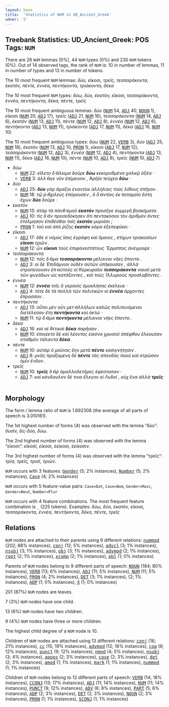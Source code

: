 ```yaml
---
layout: base
title:  'Statistics of NUM in UD_Ancient_Greek'
udver: '2'
---
```


## Treebank Statistics: UD_Ancient_Greek: POS Tags: `NUM`

There are 26 `NUM` lemmas (0%), 44 `NUM` types (0%) and 230 `NUM` tokens (0%).
Out of 14 observed tags, the rank of `NUM` is: 10 in number of lemmas, 11 in number of types and 13 in number of tokens.

The 10 most frequent `NUM` lemmas: <em>δύο, εἴκοσι, τρεῖς, τεσσαράκοντα, ἑκατόν, πέντε, ἐννέα, πεντήκοντα, τριάκοντα, δέκα</em>

The 10 most frequent `NUM` types:  <em>δύω, δύο, ἑκατὸν, εἴκοσι, τεσσαράκοντα, ἐννέα, πεντήκοντα, δέκα, πέντε, τρεῖς</em>

The 10 most frequent ambiguous lemmas: <em>δύο</em> (<tt><a href="grc-pos-NUM.html">NUM</a></tt> 54, <tt><a href="grc-pos-ADJ.html">ADJ</a></tt> 40, <tt><a href="grc-pos-NOUN.html">NOUN</a></tt> 1), <em>εἴκοσι</em> (<tt><a href="grc-pos-NUM.html">NUM</a></tt> 20, <tt><a href="grc-pos-ADJ.html">ADJ</a></tt> 17), <em>τρεῖς</em> (<tt><a href="grc-pos-ADJ.html">ADJ</a></tt> 21, <tt><a href="grc-pos-NUM.html">NUM</a></tt> 16), <em>τεσσαράκοντα</em> (<tt><a href="grc-pos-NUM.html">NUM</a></tt> 14, <tt><a href="grc-pos-ADJ.html">ADJ</a></tt> 6), <em>ἑκατόν</em> (<tt><a href="grc-pos-NUM.html">NUM</a></tt> 13, <tt><a href="grc-pos-ADJ.html">ADJ</a></tt> 11), <em>πέντε</em> (<tt><a href="grc-pos-NUM.html">NUM</a></tt> 12, <tt><a href="grc-pos-ADJ.html">ADJ</a></tt> 8), <em>ἐννέα</em> (<tt><a href="grc-pos-NUM.html">NUM</a></tt> 12, <tt><a href="grc-pos-ADJ.html">ADJ</a></tt> 6), <em>πεντήκοντα</em> (<tt><a href="grc-pos-ADJ.html">ADJ</a></tt> 13, <tt><a href="grc-pos-NUM.html">NUM</a></tt> 11), <em>τριάκοντα</em> (<tt><a href="grc-pos-ADJ.html">ADJ</a></tt> 17, <tt><a href="grc-pos-NUM.html">NUM</a></tt> 11), <em>δέκα</em> (<tt><a href="grc-pos-ADJ.html">ADJ</a></tt> 16, <tt><a href="grc-pos-NUM.html">NUM</a></tt> 10)

The 10 most frequent ambiguous types:  <em>δύω</em> (<tt><a href="grc-pos-NUM.html">NUM</a></tt> 22, <tt><a href="grc-pos-VERB.html">VERB</a></tt> 3), <em>δύο</em> (<tt><a href="grc-pos-ADJ.html">ADJ</a></tt> 25, <tt><a href="grc-pos-NUM.html">NUM</a></tt> 18), <em>ἑκατὸν</em> (<tt><a href="grc-pos-NUM.html">NUM</a></tt> 13, <tt><a href="grc-pos-ADJ.html">ADJ</a></tt> 10, <tt><a href="grc-pos-PRON.html">PRON</a></tt> 1), <em>εἴκοσι</em> (<tt><a href="grc-pos-ADJ.html">ADJ</a></tt> 17, <tt><a href="grc-pos-NUM.html">NUM</a></tt> 12), <em>τεσσαράκοντα</em> (<tt><a href="grc-pos-NUM.html">NUM</a></tt> 12, <tt><a href="grc-pos-ADJ.html">ADJ</a></tt> 3), <em>ἐννέα</em> (<tt><a href="grc-pos-NUM.html">NUM</a></tt> 12, <tt><a href="grc-pos-ADJ.html">ADJ</a></tt> 4), <em>πεντήκοντα</em> (<tt><a href="grc-pos-ADJ.html">ADJ</a></tt> 13, <tt><a href="grc-pos-NUM.html">NUM</a></tt> 11), <em>δέκα</em> (<tt><a href="grc-pos-ADJ.html">ADJ</a></tt> 16, <tt><a href="grc-pos-NUM.html">NUM</a></tt> 10), <em>πέντε</em> (<tt><a href="grc-pos-NUM.html">NUM</a></tt> 10, <tt><a href="grc-pos-ADJ.html">ADJ</a></tt> 8), <em>τρεῖς</em> (<tt><a href="grc-pos-NUM.html">NUM</a></tt> 10, <tt><a href="grc-pos-ADJ.html">ADJ</a></tt> 7)


* <em>δύω</em>
  * <tt><a href="grc-pos-NUM.html">NUM</a></tt> 22: <em>εἵλετο δ̓ ἄλκιμα δοῦρε <b>δύω</b> κεκορυθμένα χαλκῷ ὀξέα ·</em>
  * <tt><a href="grc-pos-VERB.html">VERB</a></tt> 3: <em>ἀλλ̓ ἄγε νῦν ἐπίμεινον , Ἀρήϊα τεύχεα <b>δύω</b> ·</em>
* <em>δύο</em>
  * <tt><a href="grc-pos-ADJ.html">ADJ</a></tt> 25: <em><b>δύο</b> γὰρ ἅμαξαι ἐναντίαι ἀλλήλαις τοὺς λίθους ἐπῆγον .</em>
  * <tt><a href="grc-pos-NUM.html">NUM</a></tt> 18: <em>τῷ ῥ̓ Ἀχιλεὺς ἐπόρουσεν , ὃ δ̓ ἀντίος ἐκ ποταμοῖο ἔστη ἔχων <b>δύο</b> δοῦρε ·</em>
* <em>ἑκατὸν</em>
  * <tt><a href="grc-pos-NUM.html">NUM</a></tt> 13: <em>ἀτὰρ τὰ πάνθ̓ ὁμοῦ <b>ἑκατὸν</b> προσῆγε συμμιγῆ βοσκήματα .</em>
  * <tt><a href="grc-pos-ADJ.html">ADJ</a></tt> 10: <em>τίς δ̓ ἂν προσεδόκησεν ὅτι πεντακόσιοι τὸν ἀριθμὸν ὄντες ἐτόλμησαν ἐπιθέσθαι ταῖς <b>ἑκατὸν</b> μυριάσι ;</em>
  * <tt><a href="grc-pos-PRON.html">PRON</a></tt> 1: <em>τοῦ καὶ ἀπὸ ῥίζης <b>ἑκατὸν</b> κάρα ἐξεπεφύκει ·</em>
* <em>εἴκοσι</em>
  * <tt><a href="grc-pos-ADJ.html">ADJ</a></tt> 17: <em>ὅδε ὁ νόμος ἴσος ἐγράφη καὶ ὅμοιος , στίχων τριακοσίων <b>εἴκοσι</b> τριῶν .</em>
  * <tt><a href="grc-pos-NUM.html">NUM</a></tt> 12: <em>ὧν <b>εἴκοσι</b> τοὺς ἐπιφανεστάτους Ἕρμιππος ἀνέγραψε ·</em>
* <em>τεσσαράκοντα</em>
  * <tt><a href="grc-pos-NUM.html">NUM</a></tt> 12: <em>τοῖς δ̓ ἅμα <b>τεσσαράκοντα</b> μέλαιναι νῆες ἕποντο .</em>
  * <tt><a href="grc-pos-ADJ.html">ADJ</a></tt> 3: <em>οἱ δὲ Ἐπιδάμνιοι οὐδὲν αὐτῶν ὑπήκουσαν , ἀλλὰ στρατεύουσιν ἐπ̓ αὐτοὺς οἱ Κερκυραῖοι <b>τεσσαράκοντα</b> ναυσὶ μετὰ τῶν φυγάδων ὡς κατάξοντες , καὶ τοὺς Ἰλλυριοὺς προσλαβόντες .</em>
* <em>ἐννέα</em>
  * <tt><a href="grc-pos-NUM.html">NUM</a></tt> 12: <em><b>ἐννέα</b> τοῖς ὃ γεραιὸς ὁμοκλήσας ἐκέλευε ·</em>
  * <tt><a href="grc-pos-ADJ.html">ADJ</a></tt> 4: <em>τότε δὲ τὰ πολλὰ τῶν πολιτικῶν οἱ <b>ἐννέα</b> ἄρχοντες ἔπρασσον .</em>
* <em>πεντήκοντα</em>
  * <tt><a href="grc-pos-ADJ.html">ADJ</a></tt> 13: <em>οὗτοι μὲν οὖν μετ̓ ἀλλήλων καλῶς πολιτευόμενοι διετέλεσαν ἔτη <b>πεντήκοντα</b> καὶ ὀκτώ ·</em>
  * <tt><a href="grc-pos-NUM.html">NUM</a></tt> 11: <em>τῷ δ̓ ἅμα <b>πεντήκοντα</b> μέλαιναι νῆες ἕποντο .</em>
* <em>δέκα</em>
  * <tt><a href="grc-pos-ADJ.html">ADJ</a></tt> 16: <em>καὶ αἱ Ἀττικαὶ <b>δέκα</b> παρῆσαν .</em>
  * <tt><a href="grc-pos-NUM.html">NUM</a></tt> 10: <em>ἐποιέετο δὲ καὶ λέοντος εἰκόνα χρυσοῦ ἀπέφθου ἕλκουσαν σταθμὸν τάλαντα <b>δέκα</b> .</em>
* <em>πέντε</em>
  * <tt><a href="grc-pos-NUM.html">NUM</a></tt> 10: <em>αὐτὰρ ὃ μοῦνος ἔην μετὰ <b>πέντε</b> κασιγνήτῃσιν .</em>
  * <tt><a href="grc-pos-ADJ.html">ADJ</a></tt> 8: <em>μνᾶς πραξαμένη δὲ <b>πέντε</b> τὰς σπονδὰς ποοῦ καὶ στρῶσον ἡμῖν ἔνδον .</em>
* <em>τρεῖς</em>
  * <tt><a href="grc-pos-NUM.html">NUM</a></tt> 10: <em><b>τρεῖς</b> δ̓ ἄῤ ἀμαλλοδετῆρες ἐφέστασαν ·</em>
  * <tt><a href="grc-pos-ADJ.html">ADJ</a></tt> 7: <em>καὶ κάνδαυλον δέ τινα ἔλεγον οἱ Λυδοί , οὐχ ἕνα ἀλλὰ <b>τρεῖς</b> ·</em>

## Morphology

The form / lemma ratio of `NUM` is 1.692308 (the average of all parts of speech is 3.010161).

The 1st highest number of forms (4) was observed with the lemma “δύο”: <em>δυοῖν, δύ̓, δύο, δύω</em>.

The 2nd highest number of forms (4) was observed with the lemma “εἴκοσι”: <em>εἴκοσί, εἴκοσι, ἐείκοσι, ἐείκοσιν</em>.

The 3rd highest number of forms (4) was observed with the lemma “τρεῖς”: <em>τρία, τρεῖς, τρισὶ, τριῶν</em>.

`NUM` occurs with 3 features: <tt><a href="grc-feat-Gender.html">Gender</a></tt> (5; 2% instances), <tt><a href="grc-feat-Number.html">Number</a></tt> (5; 2% instances), <tt><a href="grc-feat-Case.html">Case</a></tt> (4; 2% instances)

`NUM` occurs with 5 feature-value pairs: `Case=Dat`, `Case=Nom`, `Gender=Masc`, `Gender=Neut`, `Number=Plur`

`NUM` occurs with 4 feature combinations.
The most frequent feature combination is `_` (225 tokens).
Examples: <em>δύω, δύο, ἑκατὸν, εἴκοσι, τεσσαράκοντα, ἐννέα, πεντήκοντα, δέκα, πέντε, τρεῖς</em>


## Relations

`NUM` nodes are attached to their parents using 9 different relations: <tt><a href="grc-dep-nummod.html">nummod</a></tt> (202; 88% instances), <tt><a href="grc-dep-conj.html">conj</a></tt> (12; 5% instances), <tt><a href="grc-dep-advcl.html">advcl</a></tt> (3; 1% instances), <tt><a href="grc-dep-nsubj.html">nsubj</a></tt> (3; 1% instances), <tt><a href="grc-dep-obj.html">obj</a></tt> (3; 1% instances), <tt><a href="grc-dep-advmod.html">advmod</a></tt> (2; 1% instances), <tt><a href="grc-dep-root.html">root</a></tt> (2; 1% instances), <tt><a href="grc-dep-xcomp.html">xcomp</a></tt> (2; 1% instances), <tt><a href="grc-dep-obl.html">obl</a></tt> (1; 0% instances)

Parents of `NUM` nodes belong to 9 different parts of speech: <tt><a href="grc-pos-NOUN.html">NOUN</a></tt> (184; 80% instances), <tt><a href="grc-pos-VERB.html">VERB</a></tt> (13; 6% instances), <tt><a href="grc-pos-ADJ.html">ADJ</a></tt> (11; 5% instances), <tt><a href="grc-pos-NUM.html">NUM</a></tt> (11; 5% instances), <tt><a href="grc-pos-PRON.html">PRON</a></tt> (4; 2% instances), <tt><a href="grc-pos-DET.html">DET</a></tt> (3; 1% instances),  (2; 1% instances), <tt><a href="grc-pos-ADP.html">ADP</a></tt> (1; 0% instances), <tt><a href="grc-pos-X.html">X</a></tt> (1; 0% instances)

201 (87%) `NUM` nodes are leaves.

7 (3%) `NUM` nodes have one child.

13 (6%) `NUM` nodes have two children.

9 (4%) `NUM` nodes have three or more children.

The highest child degree of a `NUM` node is 10.

Children of `NUM` nodes are attached using 13 different relations: <tt><a href="grc-dep-conj.html">conj</a></tt> (16; 21% instances), <tt><a href="grc-dep-cc.html">cc</a></tt> (15; 19% instances), <tt><a href="grc-dep-advmod.html">advmod</a></tt> (12; 16% instances), <tt><a href="grc-dep-cop.html">cop</a></tt> (9; 12% instances), <tt><a href="grc-dep-punct.html">punct</a></tt> (9; 12% instances), <tt><a href="grc-dep-nmod.html">nmod</a></tt> (4; 5% instances), <tt><a href="grc-dep-nsubj.html">nsubj</a></tt> (3; 4% instances), <tt><a href="grc-dep-appos.html">appos</a></tt> (2; 3% instances), <tt><a href="grc-dep-case.html">case</a></tt> (2; 3% instances), <tt><a href="grc-dep-det.html">det</a></tt> (2; 3% instances), <tt><a href="grc-dep-amod.html">amod</a></tt> (1; 1% instances), <tt><a href="grc-dep-mark.html">mark</a></tt> (1; 1% instances), <tt><a href="grc-dep-nummod.html">nummod</a></tt> (1; 1% instances)

Children of `NUM` nodes belong to 12 different parts of speech: <tt><a href="grc-pos-VERB.html">VERB</a></tt> (14; 18% instances), <tt><a href="grc-pos-CCONJ.html">CCONJ</a></tt> (13; 17% instances), <tt><a href="grc-pos-ADJ.html">ADJ</a></tt> (11; 14% instances), <tt><a href="grc-pos-NUM.html">NUM</a></tt> (11; 14% instances), <tt><a href="grc-pos-PUNCT.html">PUNCT</a></tt> (9; 12% instances), <tt><a href="grc-pos-ADV.html">ADV</a></tt> (6; 8% instances), <tt><a href="grc-pos-PART.html">PART</a></tt> (5; 6% instances), <tt><a href="grc-pos-ADP.html">ADP</a></tt> (2; 3% instances), <tt><a href="grc-pos-DET.html">DET</a></tt> (2; 3% instances), <tt><a href="grc-pos-NOUN.html">NOUN</a></tt> (2; 3% instances), <tt><a href="grc-pos-PRON.html">PRON</a></tt> (1; 1% instances), <tt><a href="grc-pos-SCONJ.html">SCONJ</a></tt> (1; 1% instances)

